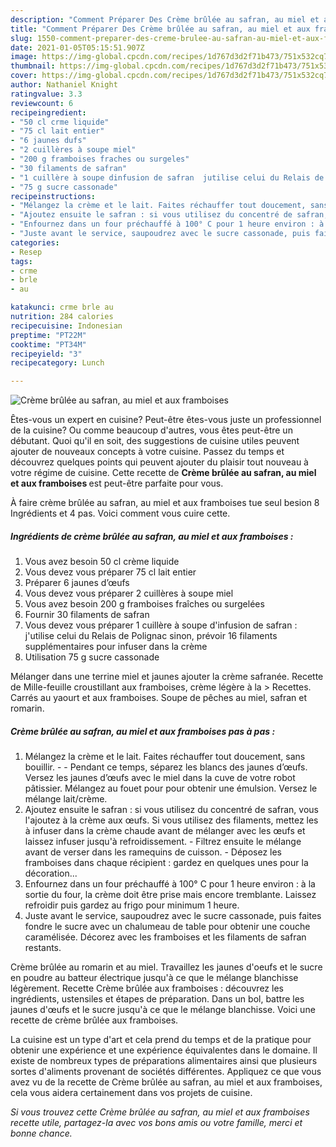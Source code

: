 ```yaml
---
description: "Comment Préparer Des Crème brûlée au safran, au miel et aux framboises"
title: "Comment Préparer Des Crème brûlée au safran, au miel et aux framboises"
slug: 1550-comment-preparer-des-creme-brulee-au-safran-au-miel-et-aux-framboises
date: 2021-01-05T05:15:51.907Z
image: https://img-global.cpcdn.com/recipes/1d767d3d2f71b473/751x532cq70/creme-brulee-au-safran-au-miel-et-aux-framboises-photo-principale-de-la-recette.jpg
thumbnail: https://img-global.cpcdn.com/recipes/1d767d3d2f71b473/751x532cq70/creme-brulee-au-safran-au-miel-et-aux-framboises-photo-principale-de-la-recette.jpg
cover: https://img-global.cpcdn.com/recipes/1d767d3d2f71b473/751x532cq70/creme-brulee-au-safran-au-miel-et-aux-framboises-photo-principale-de-la-recette.jpg
author: Nathaniel Knight
ratingvalue: 3.3
reviewcount: 6
recipeingredient:
- "50 cl crme liquide"
- "75 cl lait entier"
- "6 jaunes dufs"
- "2 cuillères à soupe miel"
- "200 g framboises fraches ou surgeles"
- "30 filaments de safran"
- "1 cuillère à soupe dinfusion de safran  jutilise celui du Relais de Polignac sinon prvoir 16 filaments supplmentaires pour infuser dans la crme"
- "75 g sucre cassonade"
recipeinstructions:
- "Mélangez la crème et le lait. Faites réchauffer tout doucement, sans bouillir.  Pendant ce temps, séparez les blancs des jaunes d’œufs. Versez les jaunes d’œufs avec le miel dans la cuve de votre robot pâtissier. Mélangez au fouet pour pour obtenir une émulsion. Versez le mélange lait/crème."
- "Ajoutez ensuite le safran : si vous utilisez du concentré de safran, vous l&#39;ajoutez à la crème aux œufs. Si vous utilisez des filaments, mettez les à infuser dans la crème chaude avant de mélanger avec les œufs et laissez infuser jusqu&#39;à refroidissement. Filtrez ensuite le mélange avant de verser dans les ramequins de cuisson. Déposez les framboises dans chaque récipient : gardez en quelques unes pour la décoration..."
- "Enfournez dans un four préchauffé à 100° C pour 1 heure environ : à la sortie du four, la crème doit être prise mais encore tremblante. Laissez refroidir puis gardez au frigo pour minimum 1 heure."
- "Juste avant le service, saupoudrez avec le sucre cassonade, puis faites fondre le sucre avec un chalumeau de table pour obtenir une couche caramélisée. Décorez avec les framboises et les filaments de safran restants."
categories:
- Resep
tags:
- crme
- brle
- au

katakunci: crme brle au 
nutrition: 284 calories
recipecuisine: Indonesian
preptime: "PT22M"
cooktime: "PT34M"
recipeyield: "3"
recipecategory: Lunch

---
```



![Crème brûlée au safran, au miel et aux framboises](https://img-global.cpcdn.com/recipes/1d767d3d2f71b473/751x532cq70/creme-brulee-au-safran-au-miel-et-aux-framboises-photo-principale-de-la-recette.jpg)

Êtes-vous un expert en cuisine? Peut-être êtes-vous juste un professionnel de la cuisine? Ou comme beaucoup d'autres, vous êtes peut-être un débutant. Quoi qu'il en soit, des suggestions de cuisine utiles peuvent ajouter de nouveaux concepts à votre cuisine. Passez du temps et découvrez quelques points qui peuvent ajouter du plaisir tout nouveau à votre régime de cuisine. Cette recette de <strong> Crème brûlée au safran, au miel et aux framboises </strong> est peut-être parfaite pour vous.

<!--inarticleads1-->

À faire crème brûlée au safran, au miel et aux framboises tue seul besion 8 Ingrédients et 4 pas. Voici comment vous cuire cette.

##### Ingrédients de crème brûlée au safran, au miel et aux framboises :

1. Vous avez besoin 50 cl crème liquide
1. Vous devez vous préparer 75 cl lait entier
1. Préparer 6 jaunes d’œufs
1. Vous devez vous préparer 2 cuillères à soupe miel
1. Vous avez besoin 200 g framboises fraîches ou surgelées
1. Fournir 30 filaments de safran
1. Vous devez vous préparer 1 cuillère à soupe d&#39;infusion de safran : j&#39;utilise celui du Relais de Polignac sinon, prévoir 16 filaments supplémentaires pour infuser dans la crème
1. Utilisation 75 g sucre cassonade


Mélanger dans une terrine miel et jaunes ajouter la crème safranée. Recette de Mille-feuille croustillant aux framboises, crème légère à la &gt; Recettes. Carrés au yaourt et aux framboises. Soupe de pêches au miel, safran et romarin. 

<!--inarticleads2-->

##### Crème brûlée au safran, au miel et aux framboises pas à pas :

1. Mélangez la crème et le lait. Faites réchauffer tout doucement, sans bouillir. -  - Pendant ce temps, séparez les blancs des jaunes d’œufs. Versez les jaunes d’œufs avec le miel dans la cuve de votre robot pâtissier. Mélangez au fouet pour pour obtenir une émulsion. Versez le mélange lait/crème.
1. Ajoutez ensuite le safran : si vous utilisez du concentré de safran, vous l&#39;ajoutez à la crème aux œufs. Si vous utilisez des filaments, mettez les à infuser dans la crème chaude avant de mélanger avec les œufs et laissez infuser jusqu&#39;à refroidissement. - Filtrez ensuite le mélange avant de verser dans les ramequins de cuisson. - Déposez les framboises dans chaque récipient : gardez en quelques unes pour la décoration...
1. Enfournez dans un four préchauffé à 100° C pour 1 heure environ : à la sortie du four, la crème doit être prise mais encore tremblante. Laissez refroidir puis gardez au frigo pour minimum 1 heure.
1. Juste avant le service, saupoudrez avec le sucre cassonade, puis faites fondre le sucre avec un chalumeau de table pour obtenir une couche caramélisée. Décorez avec les framboises et les filaments de safran restants.


Crème brûlée au romarin et au miel. Travaillez les jaunes d&#39;oeufs et le sucre en poudre au batteur électrique jusqu&#39;à ce que le mélange blanchisse légèrement. Recette Crème brûlée aux framboises : découvrez les ingrédients, ustensiles et étapes de préparation. Dans un bol, battre les jaunes d&#39;œufs et le sucre jusqu&#39;à ce que le mélange blanchisse. Voici une recette de crème brûlée aux framboises. 

<!--inarticleads1-->

<p>
La cuisine est un type d'art et cela prend du temps et de la pratique pour obtenir une expérience et une expérience équivalentes dans le domaine. Il existe de nombreux types de préparations alimentaires ainsi que plusieurs sortes d'aliments provenant de sociétés différentes. Appliquez ce que vous avez vu de la recette de Crème brûlée au safran, au miel et aux framboises, cela vous aidera certainement dans vos projets de cuisine.
</p>

<p>
<i>Si vous trouvez cette Crème brûlée au safran, au miel et aux framboises recette utile, partagez-la avec vos bons amis ou votre famille, merci et bonne chance.</i>
</p>
